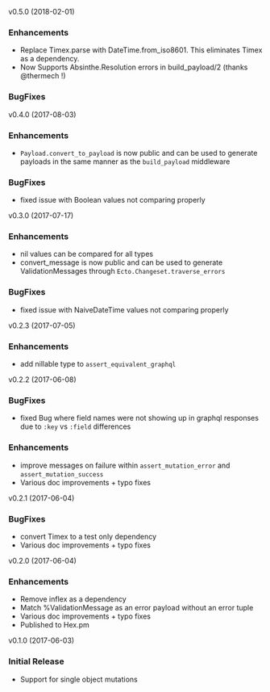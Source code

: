 
v0.5.0 (2018-02-01)

### Enhancements
  * Replace Timex.parse with DateTime.from_iso8601. This eliminates Timex as a dependency.
  * Now Supports Absinthe.Resolution errors in build_payload/2 (thanks @thermech !)

### BugFixes

v0.4.0 (2017-08-03)

### Enhancements
  * `Payload.convert_to_payload` is now public and can be used to generate payloads in the same manner as the `build_payload` middleware

### BugFixes

  * fixed issue with Boolean values not comparing properly

v0.3.0 (2017-07-17)

### Enhancements
  * nil values can be compared for all types
  * convert_message is now public and can be used to generate ValidationMessages through `Ecto.Changeset.traverse_errors`

### BugFixes

  * fixed issue with NaiveDateTime values not comparing properly

v0.2.3 (2017-07-05)

### Enhancements
  * add nillable type to `assert_equivalent_graphql`

v0.2.2 (2017-06-08)

### BugFixes

  * fixed Bug where field names were not showing up in graphql responses due to `:key` vs `:field` differences

### Enhancements
  * improve messages on failure within `assert_mutation_error` and `assert_mutation_success`
  * Various doc improvements + typo fixes

v0.2.1 (2017-06-04)

### BugFixes

  * convert Timex to a test only dependency
  * Various doc improvements + typo fixes

v0.2.0 (2017-06-04)

### Enhancements

  * Remove inflex as a dependency
  * Match %ValidationMessage as an error payload without an error tuple
  * Various doc improvements + typo fixes
  * Published to Hex.pm


v0.1.0 (2017-06-03)

### Initial Release

  * Support for single object mutations
